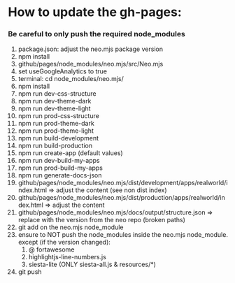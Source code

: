 # How to update the gh-pages:

### Be careful to only push the required node_modules

1. package.json: adjust the neo.mjs package version
2. npm install
3. github/pages/node_modules/neo.mjs/src/Neo.mjs
4. set useGoogleAnalytics to true
5. terminal: cd node_modules/neo.mjs/
6. npm install
7. npm run dev-css-structure
8. npm run dev-theme-dark
9. npm run dev-theme-light
10. npm run prod-css-structure
11. npm run prod-theme-dark
12. npm run prod-theme-light
13. npm run build-development
14. npm run build-production
15. npm run create-app (default values)
16. npm run dev-build-my-apps
17. npm run prod-build-my-apps
18. npm run generate-docs-json
19. github/pages/node_modules/neo.mjs/dist/development/apps/realworld/index.html => adjust the content (see non dist index)
20. github/pages/node_modules/neo.mjs/dist/production/apps/realworld/index.html => adjust the content
21. github/pages/node_modules/neo.mjs/docs/output/structure.json => replace with the version from the neo repo (broken paths)
22. git add on the neo.mjs node_module
23. ensure to NOT push the node_modules inside the neo.mjs node_module. except (if the version changed):
    1. @ fortawesome
    2. highlightjs-line-numbers.js
    3. siesta-lite (ONLY siesta-all.js & resources/*)
24. git push